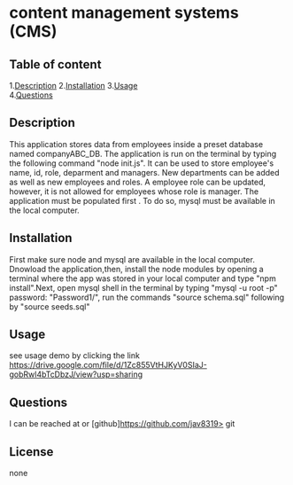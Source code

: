
# content management systems (CMS)  
      
## Table of content  

1.[Description](#description)
2.[Installation](#installation)
3.[Usage](#usage)  
4.[Questions](#questions)  

## Description  

This application stores data from employees inside a preset database named companyABC_DB. The application is run on the terminal by typing the following command "node init.js". It can be used to store employee's name, id, role, deparment and managers. New departments can be added as well as new employees and roles. A employee role can be updated, however, it is not allowed for employees whose role is manager. The application must be populated first . To do so, mysql must be available in the local computer.  

## Installation  

 First make sure node and mysql are available in the local computer. Dnowload the application,then, install the node modules by opening a terminal where the app was stored in your local computer and type "npm install".Next, open mysql shell in the terminal by typing "mysql -u root -p" password: "Password1/", run the commands "source schema.sql" following by "source seeds.sql"

## Usage  

see usage demo by clicking the link https://drive.google.com/file/d/1Zc855VtHJKyV0SIaJ-gobRwl4bTcDbzJ/view?usp=sharing

## Questions  

I can be reached at <github> or  [github]https://github.com/jav8319>
git 
## License  

none
